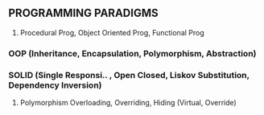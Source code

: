 ## PROGRAMMING PARADIGMS

1. Procedural Prog, Object Oriented Prog, Functional Prog

### OOP (Inheritance, Encapsulation, Polymorphism, Abstraction)
### SOLID (Single Responsi.. , Open Closed, Liskov Substitution, Dependency Inversion)

1. Polymorphism  Overloading, Overriding, Hiding (Virtual, Override)
